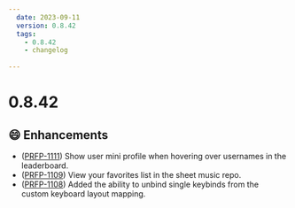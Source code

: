 ```yaml
---
  date: 2023-09-11
  version: 0.8.42
  tags:
    - 0.8.42
    - changelog
  
---
```


# 0.8.42

## :smile: Enhancements
  - ([PRFP-1111](https://pianorhythm.myjetbrains.com/youtrack/issue/PRFP-1111)) Show user mini profile when hovering over usernames in the leaderboard.
  - ([PRFP-1109](https://pianorhythm.myjetbrains.com/youtrack/issue/PRFP-1109)) View your favorites list in the sheet music repo.
  - ([PRFP-1108](https://pianorhythm.myjetbrains.com/youtrack/issue/PRFP-1108)) Added the ability to unbind single keybinds from the custom keyboard layout mapping.

<!----------------------------------------------->
